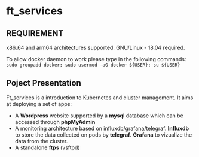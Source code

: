 # ft_services

## REQUIREMENT
x86_64 and arm64 architectures supported.
GNU/Linux - 18.04 required.

To allow docker daemon to work please type in the following commands:
`sudo groupadd docker; sudo usermod -aG docker ${USER}; su ${USER}`

## Poject Presentation
Ft_services is a introduction to Kubernetes and cluster management.
It aims at deploying a set of apps:
* A **Wordpress** website supported by a **mysql** database which can be accessed through **phpMyAdmin**
* A monitoring architecture based on influxdb/grafana/telegraf. **Influxdb** to store the data collected on pods by **telegraf**. **Grafana** to vizualize the data from the cluster.
* A standalone **ftps** (vsftpd)
